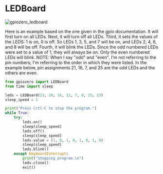 # LEDBoard

![gpiozero_ledboard](https://user-images.githubusercontent.com/13591438/38169094-33b83b98-3526-11e8-940e-045f3ab87f04.png)

Here is an example based on the one given in the gpio documentation. It will first turn on all LEDs. Next, it will turn off all LEDs. Third, it sets the values of the LEDS: 1 is on, 0 is off. So LEDs 1, 3, 5, and 7 will be on, and LEDs 2, 4, 6, and 8 will be off. Fourth, it will blink the LEDs. Since the odd numbered LEDs were set to a value of 1, they will always be on. Only the even numbered LEDs will blink. NOTE: When I say "odd" and "even", I'm not referring to the pin numbers; I'm referring to the order in which they were listed. In the example below, pin assignments 21, 16, 7, and 25 are the odd LEDs and the others are even.

```python
from gpiozero import LEDBoard
from time import sleep

leds = LEDBoard(21, 20, 16, 12, 7, 8, 25, 23)
sleep_speed = 1

print("Press Crtl-C to stop the program.")
while True:	
	try:
		leds.on()
		sleep(sleep_speed)
		leds.off()
		sleep(sleep_speed)
		leds.value = (1, 0, 1, 0, 1, 0, 1, 0)
		sleep(sleep_speed)
		leds.blink()
	except KeyboardInterrupt:
		print("Stopping program.\n")
		leds.close()
		exit()
```


